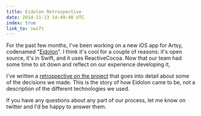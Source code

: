 ```yaml
---
title: Eidolon Retrospective
date: 2014-11-13 14:49:48 UTC
index: true
link_to: swift
---
```


For the past few months, I've been working on a new iOS app for Artsy, codenamed "[Eidolon](https://github.com/artsy/eidolon)". I think it's cool for a couple of reasons: it's open source, it's in Swift, and it uses ReactiveCocoa. Now that our team had some time to sit down and reflect on our experience developing it, 

<!-- more -->

I've written a [retrospective on the project](http://artsy.github.io/blog/2014/11/13/eidolon-retrospective/) that goes into detail about some of the decisions we made. This is the story of how Eidolon came to be, not a description of the different technologies we used. 

If you have any questions about any part of our process, let me know on twitter and I'd be happy to answer them. 
